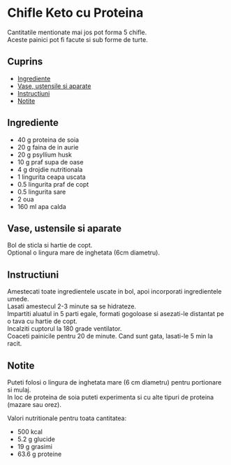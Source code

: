 <!-- omit in toc -->
# Chifle Keto cu Proteina

Cantitatile mentionate mai jos pot forma 5 chifle.  
Aceste painici pot fi facute si sub forme de turte.

<!-- ![painici keto cu branza si ou](./painici-keto-cu-branza-si-ou.jpg) -->

<!-- omit in toc -->
## Cuprins

- [Ingrediente](#ingrediente)
- [Vase, ustensile si aparate](#vase-ustensile-si-aparate)
- [Instructiuni](#instructiuni)
- [Notite](#notite)

## Ingrediente

- 40 g proteina de soia
- 20 g faina de in aurie
- 20 g psyllium husk
- 10 g praf supa de oase
- 4 g drojdie nutritionala
- 1 lingurita ceapa uscata 
- 0.5 lingurita praf de copt
- 0.5 lingurita sare
- 2 oua
- 160 ml apa calda

## Vase, ustensile si aparate

Bol de sticla si hartie de copt.  
Optional o lingura mare de inghetata (6cm diametru).

## Instructiuni

Amestecati toate ingredientele uscate in bol, apoi incorporati ingredientele umede.  
Lasati amestecul 2-3 minute sa se hidrateze.  
Impartiti aluatul in 5 parti egale, formati gogoloase si asezati-le distantat pe o tava cu hartie de copt.  
Incalziti cuptorul la 180 grade ventilator.   
Coaceti painicile pentru 20 de minute. Cand sunt gata, lasati-le 5 min la racit.

## Notite

Puteti folosi o lingura de inghetata mare (6 cm diametru) pentru portionare si mulaj.  
In loc de proteina de soia puteti experimenta si cu alte tipuri de proteina (mazare sau orez).  

Valori nutritionale pentru toata cantitatea:

- 500 kcal
- 5.2 g glucide
- 19 g grasimi
- 63.6  g proteine